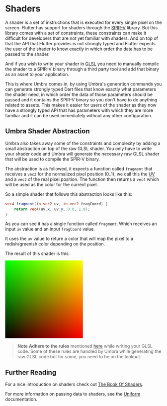 # Shaders

A shader is a set of instructions that is executed for every single pixel on the screen. Flutter has support for shaders 
through the [SPIR-V](https://github.com/flutter/engine/tree/main/lib/spirv) library. But this library comes with a set of constraints, 
these constraints can make it difficult for developers that are not yet familiar with shaders. And on top of that the API that Flutter 
provides is not strongly typed and Flutter expects the user of the shader to know exactly in which order the data has to be passed to the 
shader.

And if you wish to write your shader in [GLSL](https://www.khronos.org/opengl/wiki/OpenGL_Shading_Language) you need to manually compile 
the shader to a SPIR-V binary through a third party tool and add that binary as an asset to your application.

This is where Umbra comes in, by using Umbra's generation commands you can generate strongly typed Dart files that know exactly what 
parameters the shader need, in which order the data of those parameters should be passed and it contains the SPIR-V binary so you don't have 
to do anything related to assets. This makes it easier for users of the shader as they now have a strongly typed API that has parameters with 
which they are more familiar and it can be used immediately without any other configuration.


## Umbra Shader Abstraction

Umbra also takes away some of the constraints and complexity by adding a small abstraction on top of the raw GLSL shader. You only have to write 
your shader code and Umbra will generate the necessary raw GLSL shader that will be used to compile the SPIR-V binary. 

The abstraction is as followed, it expects a function called `fragment` that receives a `vec2` for the normalized pixel position (0..1), we call 
this the [UV](https://en.wikipedia.org/wiki/UV_mapping) and a `vec2` of the real pixel position. The function then returns a `vec4` which will be 
used as the color for the current pixel.

So a simple shader that follows this abstraction looks like this:

```glsl
vec4 fragment(in vec2 uv, in vec2 fragCoord) {
    return vec4(uv.x, uv.y, 0.0, 1.0);
}
```

As you can see it has a single function called `fragment`. Which receives an input `uv` value and an input `fragCoord` value.

It uses the `uv` value to return a color that will map the pixel to a redish/greenish color depending on the position.

The result of this shader is this:

![simple_uv_map](https://raw.githubusercontent.com/wolfenrain/umbra/main/assets/simple_uv_map.png)


> **Note**
> **Adhere to the rules** mentioned [here]() while writing your GLSL code. Some of these rules are handled by Umbra while generating the raw GLSL code but for some, you need to be on the lookout.

## Further Reading

For a nice introduction on shaders check out [The Book Of Shaders](https://thebookofshaders.com/).

For more information on passing data to shaders, see the [Uniform](https://github.com/wolfenrain/umbra/tree/main/docs/shader-specifications/2-uniforms.md) documentation.
